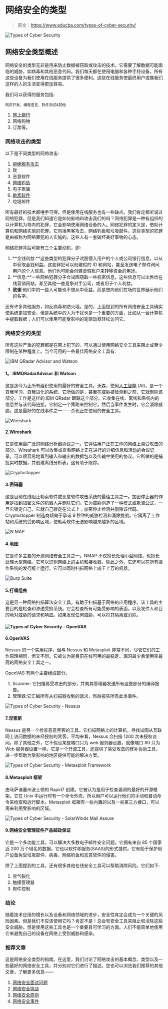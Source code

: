 # 网络安全的类型

> 原文：<https://www.educba.com/types-of-cyber-security/>

![Types of Cyber Security](img/4f64e05962a4132a6e68749ea5143fe8.png)



## 网络安全类型概述

网络安全的类型无非是用来防止数据被窃取或攻击的技术。它需要了解数据可能面临的威胁，如病毒和其他恶意代码。我们每天都在使用电脑和各种手持设备。所有这些设备为我们使用在线服务提供了很多便利。这些在线服务使最终用户或像我们这样的人的生活变得更加容易。

我们可以获得的服务包括:

<small>网页开发、编程语言、软件测试&其他</small>

1.  [网上银行](https://www.educba.com/uses-of-internet/)
2.  网络购物
3.  订票等。

### 网络攻击的类型

以下是不同类型的网络攻击:

1.  [拒绝服务攻击](https://www.educba.com/denial-of-service-attack/)
2.  砍
3.  恶意软件
4.  [网络钓鱼](https://www.educba.com/what-is-phishing/)
5.  电子欺骗
6.  [勒索软件](https://www.educba.com/what-is-ransomware/)
7.  垃圾邮件

所有最好的技术都唾手可得，但是使用在线服务也有一些缺点。我们肯定都听说过网络犯罪，但是我们知道它是如何影响和攻击我们的吗？网络犯罪是一种有组织的以计算机为导向的犯罪，它会影响使用网络设备的人。网络犯罪的定义是，借助计算机和网络实施的犯罪。它包括黑客攻击、网络钓鱼和垃圾邮件。这些类型的犯罪是由被称为网络罪犯的人实施的。这些人有一套破坏美好事物的心态。

网络犯罪背后可能有三个主要动机，即:

1.  **金钱利益:**这些类型的犯罪分子试图侵入用户的个人或公司银行信息，以从中获取金钱利益。这些罪犯可以创建假的 ID 和网站，甚至发送电子邮件询问用户的个人信息。他们也可能会创建虚假账户来转移资金的用途。
2.  **信息:**一些网络犯罪分子会试图窃取一些机密信息，这些信息可以出售给在线营销网站，甚至其他一些竞争对手公司，或者用于个人利益。
3.  **致谢**:他们中的一些人可能也不想从中获益，而是想向他们在场的世界展示他们的名字。

还有许多其他服务，如反病毒和防火墙。是的，上面提到的所有网络安全工具确实使系统更加安全，但是系统中的人为干扰也是一个重要的方面，比如从一台计算机中提取数据；人们可以使用可能受影响的笔驱动器轻松访问它。

### 网络安全的类型

所有这些严重的犯罪都是在网上犯下的，可以通过使用网络安全工具来阻止或至少限制在某种程度上。当今可用的一些最佳网络安全工具有:

![IBM QRadar Advisor and Watson](img/364f067e6ec5580ca853c9c30f677581.png)



#### **1。** IBMQRadarAdvisor 和 Watson

这是迄今为止所有组织使用的最好的安全工具。沃森，使用[人工智能](https://www.educba.com/what-is-artificial-intelligence/) (AI)，是一个自我学习、自我进化的系统。它所做的是，甚至在威胁被检测到之前，它就删除该部分。工作是这样的:IBM QRadar 跟踪这个部分。它收集在线、离线和系统内的信息并与该代码链接。它制定一个策略来控制它，然后当事件发生时，它会消除威胁。这是最好的在线事件之一——杀死正在使用的安全工具。

![Wireshark](img/4c92a88665318bd474013f6938bdffc3.png)



#### 2.Wireshark

它是使用最广泛的网络分析器协议之一。它评估用户正在工作的网络上易受攻击的部分。Wireshark 可以收集或查看网络上正在进行的详细信息和活动的会议记录。可以很容易地看到输入和输出的数据包以及传输中使用的协议。它所做的是捕捉实时数据，并创建离线分析表，这有助于跟踪。

![Cryptostopper](img/93669871fdacf85f9aa0073ec19d1af5.png)



#### 3.密码塞

这是目前在线阻止勒索软件或恶意软件攻击系统的最佳工具之一。加密停止器的作用是找到加密文件的机器人并删除它们。它为威胁创造了一种模式或欺骗公式，一旦它锁定自己，它就自己锁定在公式上；加密停止检测并删除该代码。Cryptostopper 制造商倾向于承诺 9 秒钟的威胁检测和消除挑战。它隔离了工作站和系统的受影响区域，使勒索软件无法影响越来越多的区域。

![N MAP](img/8b4ba0f7d169e4bc1878c30714250586.png)



#### 4.地图

它是许多主要的开源网络安全工具之一。NMAP 不仅擅长处理小型网络，也擅长处理大型网络。它可以识别网络上的主机和接收器。除此之外，它还可以在所有操作系统的发行版上运行。它可以同时扫描网络上成千上万的机器。

![Burp Suite](img/333cf83060540ba67f1d0456f720a01d.png)



#### 5.打嗝组曲

这是另一种网络扫描算法安全工具，有助于扫描基于网络的应用程序。该工具的主要目的是检查和渗透受损系统。它会检查所有可能受影响的表面，以及发件人和目的地对威胁的请求和响应。如果发现任何威胁，可以将其隔离或消除。

#### ![Types of Cyber Security - OpenVAS ](img/99094b21394fb0cfe135951700be6394.png)



#### 6.OpenVAS

Nessus 的一个实用程序，但与 Nessus 和 Metasploit 非常不同，尽管它们的工作原理相同，但又不同。它被认为是目前在线可用的最稳定、漏洞最少且使用率最高的网络安全工具之一。

OpenVAS 有两个主要组成部分。

1.  Scanner: 它扫描易受攻击的部分，并向其管理器发送所有这些部分的编译报告。
2.  管理器:它汇编所有从扫描器收到的请求，然后报告所有此类事件。

![Types of Cyber Security - Nessus](img/a3d7ff1fa7991e7c7afbf39926f7cc43.png)



#### 7.涅索斯

Nessus 是另一个检查恶意黑客的工具。它扫描网络上的计算机，寻找试图从互联网上访问数据的未经授权的黑客。平均来看，Nessus 会扫描 1200 次未授权访问。除了其他之外，它不假设某些端口只为 web 服务器设置，就像端口 80 只为 Web 服务器设置一样。它是一个开源工具，还提供了易受攻击的修补协助工具，进一步帮助为受影响的地区提供可能的解决方案。

![Types of Cyber Security - Metasploit Framework](img/f67bf382537b0afdf18c0d53d7a5a26d.png)



#### 8.Metasploit 框架

由马萨诸塞州波士顿的 Rapid7 创建。它被认为是用于检查漏洞的最好的开源框架。它在 Unix 中运行时有一个命令外壳，所以用户可以运行他们的手动和自动命令来检查和运行脚本。Metasploit 框架有一些内置的以及一些第三方接口，可以用来利用受影响的区域。

![Types of Cyber Security - SolarWinds Mail Assure](img/6cfaae43dd19a1a1975cde4ba0a96287.png)



#### 9.网络安全管理软件产品邮政保证

它是一个多功能工具，可以解决大多数电子邮件安全问题。它拥有来自 85 个国家近 200 万个域名的数据。它也以软件即服务(SAAS)的形式提供。它有助于保护用户设备免受垃圾邮件、病毒、网络钓鱼和恶意软件的侵害。

除了上面提到的工具，还有很多其他在线安全工具可以帮助消除风险。它们如下:

1.  空气裂化
2.  触摸管理器
3.  邮件控制

### 结论

随着技术应用的增长以及设备和网络领域的进步，安全性肯定会成为一个关键的风险因素。但是我们不应该使用它吗？肯定不是！总会有安全工具来阻止和消除这些安全威胁。但是使用这些工具也是一个重要且可学习的方面。人们不能简单地使用它来避免自己的设备在网络上受到威胁和感染。

### 推荐文章

这是网络安全类型的指南。在这里，我们讨论了网络攻击的基本概念、类型以及一些最好的网络安全工具，并分别对它们进行了描述。您也可以浏览我们推荐的其他文章，了解更多信息——

1.  [网络安全面试问题](https://www.educba.com/cyber-security-interview-questions/)
2.  [网络安全挑战](https://www.educba.com/cyber-security-challenges/)
3.  [网络安全原则](https://www.educba.com/cyber-security-principles/)
4.  [网络安全事件](https://www.educba.com/cyber-security-incidents/)





